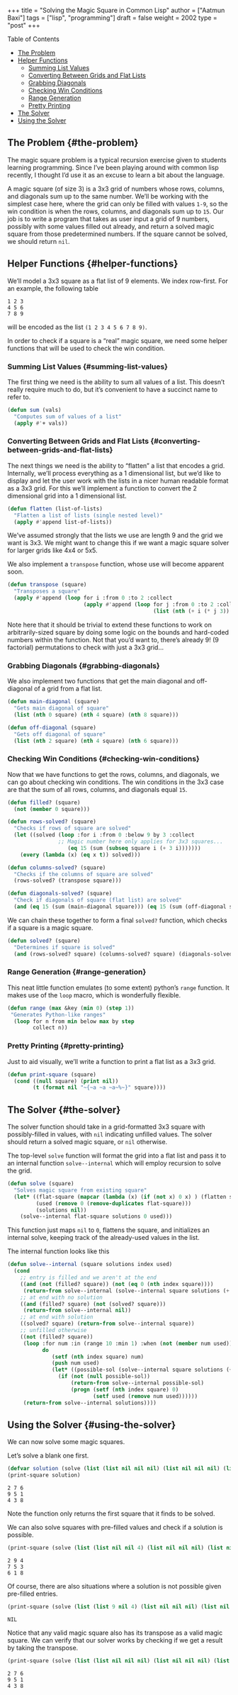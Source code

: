 +++
title = "Solving the Magic Square in Common Lisp"
author = ["Aatmun Baxi"]
tags = ["lisp", "programming"]
draft = false
weight = 2002
type = "post"
+++

<div class="ox-hugo-toc toc">

<div class="heading">Table of Contents</div>

- [The Problem](#the-problem)
- [Helper Functions](#helper-functions)
    - [Summing List Values](#summing-list-values)
    - [Converting Between Grids and Flat Lists](#converting-between-grids-and-flat-lists)
    - [Grabbing Diagonals](#grabbing-diagonals)
    - [Checking Win Conditions](#checking-win-conditions)
    - [Range Generation](#range-generation)
    - [Pretty Printing](#pretty-printing)
- [The Solver](#the-solver)
- [Using the Solver](#using-the-solver)

</div>
<!--endtoc-->



## The Problem {#the-problem}

The magic square problem is a typical recursion exercise given to students learning programming.
Since I&rsquo;ve been playing around with common lisp recently, I thought I&rsquo;d use it as an excuse to learn a bit about the language.

A magic square (of size 3) is a 3x3 grid of numbers whose rows, columns, and diagonals sum up to the same number.
We&rsquo;ll be working with the simplest case here, where the grid can only be filled with values `1-9`, so the win condition is when the rows, columns, and diagonals sum up to `15`.
Our job is to write a program that takes as user input a grid of 9 numbers, possibly with some values filled out already, and return a solved magic square from those predetermined numbers.
If the square cannot be solved, we should return `nil`.


## Helper Functions {#helper-functions}

We&rsquo;ll model a 3x3 square as a flat list of 9 elements.
We index row-first.
For an example, the following table

```text
1 2 3
4 5 6
7 8 9
```

will be encoded as the list `(1 2 3 4 5 6 7 8 9)`.

In order to check if a square is a &ldquo;real&rdquo; magic square, we need some helper functions that will be used to check the win condition.


### Summing List Values {#summing-list-values}

The first thing we need is the ability to sum all values of a list.
This doesn&rsquo;t really require much to do, but it&rsquo;s convenient to have a succinct name to refer to.

```lisp
(defun sum (vals)
  "Computes sum of values of a list"
  (apply #'+ vals))
```


### Converting Between Grids and Flat Lists {#converting-between-grids-and-flat-lists}

The next things we need is the ability to &ldquo;flatten&rdquo; a list that encodes a grid.
Internally, we&rsquo;ll process everything as a 1 dimensional list, but we&rsquo;d like to display and let the user work with the lists in a nicer human readable format as a 3x3 grid.
For this we&rsquo;ll implement a function to convert the 2 dimensional grid into a 1 dimensional list.

```lisp
(defun flatten (list-of-lists)
  "Flatten a list of lists (single nested level)"
  (apply #'append list-of-lists))
```

We&rsquo;ve assumed strongly that the lists we use are length 9 and the grid we want is 3x3.
We might want to change this if we want a magic square solver for larger grids like 4x4 or 5x5.

We also implement a `transpose` function, whose use will become apparent soon.

```lisp
(defun transpose (square)
  "Transposes a square"
  (apply #'append (loop for i :from 0 :to 2 :collect
                        (apply #'append (loop for j :from 0 :to 2 :collect
                                              (list (nth (+ i (* j 3)) square)))))))
```

Note here that it should be trivial to extend these functions to work on arbitrarily-sized square by doing some logic on the bounds and hard-coded numbers within the function.
Not that you&rsquo;d want to, there&rsquo;s already 9! (9 factorial) permutations to check with just a 3x3 grid...


### Grabbing Diagonals {#grabbing-diagonals}

We also implement two functions that get the main diagonal and off-diagonal of a grid from a flat list.

```lisp
(defun main-diagonal (square)
  "Gets main diagonal of square"
  (list (nth 0 square) (nth 4 square) (nth 8 square)))

(defun off-diagonal (square)
  "Gets off diagonal of square"
  (list (nth 2 square) (nth 4 square) (nth 6 square)))
```


### Checking Win Conditions {#checking-win-conditions}

Now that we have functions to get the rows, columns, and diagonals, we can go about checking win conditions.
The win conditions in the 3x3 case are that the sum of all rows, columns, and diagonals equal `15`.

```lisp
(defun filled? (square)
  (not (member 0 square)))

(defun rows-solved? (square)
  "Checks if rows of square are solved"
  (let ((solved (loop :for i :from 0 :below 9 by 3 :collect
                ;; Magic number here only applies for 3x3 squares...
                   (eq 15 (sum (subseq square i (+ 3 i)))))))
    (every (lambda (x) (eq x t)) solved)))

(defun columns-solved? (square)
  "Checks if the columns of square are solved"
  (rows-solved? (transpose square)))

(defun diagonals-solved? (square)
  "Check if diagonals of square (flat list) are solved"
  (and (eq 15 (sum (main-diagonal square))) (eq 15 (sum (off-diagonal square)))))
```

We can chain these together to form a final `solved?` function, which checks if a square is a magic square.

```lisp
(defun solved? (square)
  "Determines if square is solved"
  (and (rows-solved? square) (columns-solved? square) (diagonals-solved? square)))
```


### Range Generation {#range-generation}

This neat little function emulates (to some extent) python&rsquo;s `range` function.
It makes use of the `loop` macro, which is wonderfully flexible.

```lisp
(defun range (max &key (min 0) (step 1))
 "Generates Python-like ranges"
  (loop for n from min below max by step
        collect n))
```


### Pretty Printing {#pretty-printing}

Just to aid visually, we&rsquo;ll write a function to print a flat list as a 3x3 grid.

```lisp
(defun print-square (square)
  (cond ((null square) (print nil))
        (t (format nil "~{~a ~a ~a~%~}" square))))
```


## The Solver {#the-solver}

The solver function should take in a grid-formatted 3x3 square with possibly-filled in values, with `nil` indicating unfilled values.
The solver should return a solved magic square, or `nil` otherwise.

The top-level `solve` function will format the grid into a flat list and pass it to an internal function `solve--internal` which will employ recursion to solve the grid.

```lisp
(defun solve (square)
  "Solves magic square from existing square"
  (let* ((flat-square (mapcar (lambda (x) (if (not x) 0 x) ) (flatten square)))
         (used (remove 0 (remove-duplicates flat-square)))
         (solutions nil))
    (solve--internal flat-square solutions 0 used)))
```

This function just maps `nil` to `0`, flattens the square, and initializes an internal solve, keeping track of the already-used values in the list.

The internal function looks like this

```lisp
(defun solve--internal (square solutions index used)
  (cond
    ;; entry is filled and we aren't at the end
    ((and (not (filled? square)) (not (eq 0 (nth index square))))
     (return-from solve--internal (solve--internal square solutions (+ index 1) used)))
    ;; at end with no solution
    ((and (filled? square) (not (solved? square)))
     (return-from solve--internal nil))
    ;; at end with solution
    ((solved? square) (return-from solve--internal square))
    ;; unfilled otherwise
    ((not (filled? square))
     (loop :for num :in (range 10 :min 1) :when (not (member num used))
           do
              (setf (nth index square) num)
              (push num used)
              (let* ((possible-sol (solve--internal square solutions (+ index 1) used)))
                (if (not (null possible-sol))
                    (return-from solve--internal possible-sol)
                    (progn (setf (nth index square) 0)
                           (setf used (remove num used))))))
     (return-from solve--internal solutions))))
```


## Using the Solver {#using-the-solver}

We can now solve some magic squares.

Let&rsquo;s solve a blank one first.

```lisp
(defvar solution (solve (list (list nil nil nil) (list nil nil nil) (list nil nil nil))))
(print-square solution)
```

```text
2 7 6
9 5 1
4 3 8
```

Note the function only returns the first square that it finds to be solved.

We can also solve squares with pre-filled values and check if a solution is possible.

```lisp
(print-square (solve (list (list nil nil 4) (list nil nil nil) (list nil nil nil))))
```

```text
2 9 4
7 5 3
6 1 8
```

Of course, there are also situations where a solution is not possible given pre-filled entries.

```lisp
(print-square (solve (list (list 9 nil 4) (list nil nil nil) (list nil nil nil))))
```

```text
NIL
```

Notice that any valid magic square also has its transpose as a valid magic square.
We can verify that our solver works by checking if we get a result by taking the transpose.

```lisp
(print-square (solve (list (list nil nil nil) (list nil nil nil) (list 4 nil nil))))
```

```text
2 7 6
9 5 1
4 3 8
```
